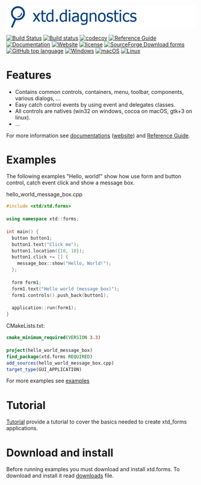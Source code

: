 [![forms](docs/pictures/header.png)](https://gammasoft71.wixsite.com/xtd-forms)

[![Build Status](https://travis-ci.org/gammasoft71/xtd_forms.svg?branch=master)](https://travis-ci.org/gammasoft71/xtd_forms)
[![Build status](https://ci.appveyor.com/api/projects/status/ok6m6omcftt8qque?svg=true)](https://ci.appveyor.com/project/gammasoft71/xtd-forms)
[![codecov](https://codecov.io/gh/gammasoft71/xtd_forms/branch/master/graph/badge.svg)](https://codecov.io/gh/gammasoft71/xtd_forms)
[![Reference Guide](https://img.shields.io/badge/code-Reference_Guide-brightgreen.svg)](https://codedocs.xyz/gammasoft71/xtd_forms/)
[![Documentation](https://img.shields.io/website-up-down-green-red/http/shields.io.svg?label=Documentations)](./docs/home.md)
[![Website](https://img.shields.io/website-up-down-green-red/http/shields.io.svg?label=xtd-forms%20website)](https://gammasoft71.wixsite.com/gammasoft)
[![license](https://img.shields.io/github/license/gammasoft71/xtd.forms.svg)](LICENSE.md)
[![SourceForge Download forms](https://img.shields.io/sourceforge/dt/formspro.svg)](https://sourceforge.net/projects/formspro/files/latest/download)
[![GitHub top language](https://img.shields.io/github/languages/top/gammasoft71/xtd.forms.svg)](README.md)
[![Windows](https://img.shields.io/badge/os-Windows-004080.svg)](README.md)
[![macOS](https://img.shields.io/badge/os-macOS-004080.svg)](README.md)
[![Linux](https://img.shields.io/badge/os-Linux-004080.svg)](README.md)

# Features

* Contains common controls, containers, menu, toolbar, components, various dialogs, ...
* Easy catch control events by using event and delegates classes.
* All controls are natives (win32 on windows, cocoa on macOS, gtk+3 on linux).
* ...

For more information see [documentations](docs/home.md) ([website](https://gammasoft71.wixsite.com/gammasoft)) and [Reference Guide](https://codedocs.xyz/gammasoft71/xtd_forms/).

# Examples

The following examples "Hello, world!" show how use form and button control, catch event click and show a message box.

hello_world_message_box.cpp

```c++
#include <xtd/xtd.forms>

using namespace xtd::forms;

int main() {
  button button1;
  button1.text("Click me");
  button1.location({10, 10});
  button1.click += [] {
    message_box::show("Hello, World!");
  };

  form form1;
  form1.text("Hello world (message_box)");
  form1.controls().push_back(button1);

  application::run(form1);
}

```

CMakeLists.txt:

```cmake
cmake_minimum_required(VERSION 3.3)

project(hello_world_message_box)
find_package(xtd.forms REQUIRED)
add_sources(hello_world_message_box.cpp)
target_type(GUI_APPLICATION)
```

For more examples see [examples](examples/README.md)

# Tutorial

[Tutorial](docs/tutorial.md) provide a tutorial to cover the basics needed to create xtd_forms applications.

# Download and install

Before running examples you must download and install xtd.forms. To download and install it read [downloads](docs/downloads.md) file.
